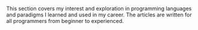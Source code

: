 This section covers my interest and exploration in programming languages and paradigms I learned and used in my career.
The articles are written for all programmers from beginner to experienced.
